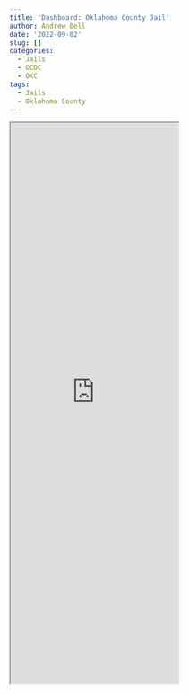 ```yaml
---
title: 'Dashboard: Oklahoma County Jail'
author: Andrew Bell
date: '2022-09-02'
slug: []
categories:
  - Jails
  - OCDC
  - OKC
tags:
  - Jails
  - Oklahoma County
---
```


<iframe class="shinyapp-large" src="https://cjac-dashboard-isk53p4yuq-uc.a.run.app/" height="1000"></iframe>
